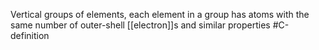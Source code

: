 Vertical groups of elements, each element in a group has atoms with the same number of outer-shell [[electron]]s and similar properties
#C-definition